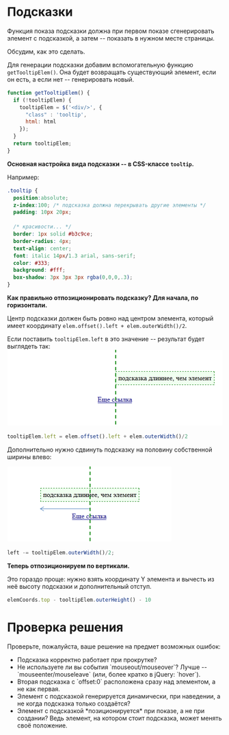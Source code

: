 # Подсказки

Функция показа подсказки должна при первом показе сгенерировать элемент с подсказкой, а затем -- показать в нужном месте страницы. 

Обсудим, как это сделать.

Для генерации подсказки добавим вспомогательную функцию `getTooltipElem()`. Она будет возвращать существующий элемент, если он есть, а если нет -- генерировать новый.

```js
function getTooltipElem() {
  if (!tooltipElem) {
    tooltipElem = $('<div/>', {
      "class" : 'tooltip',
      html: html
    });
  }
  return tooltipElem;
}
```

**Основная настройка вида подсказки -- в CSS-классе `tooltip`.**

Например:

```css
.tooltip {
  position:absolute;
  z-index:100; /* подсказка должна перекрывать другие элементы */
  padding: 10px 20px;

  /* красивости... */
  border: 1px solid #b3c9ce;
  border-radius: 4px;
  text-align: center;
  font: italic 14px/1.3 arial, sans-serif; 
  color: #333;
  background: #fff;
  box-shadow: 3px 3px 3px rgba(0,0,0,.3);
}
```

**Как правильно отпозиционировать подсказку? Для начала, по горизонтали.**

Центр подсказки должен быть ровно над центром элемента, который имеет координату `elem.offset().left + elem.outerWidth()/2`.

Если поставить `tooltipElem.left` в это значение -- результат будет выглядеть так:
<img src="tooltip-fixed-center.png">

```js
tooltipElem.left = elem.offset().left + elem.outerWidth()/2
```

Дополнительно нужно сдвинуть подсказку на половину собственной ширины влево:

<img src="tooltip-fixed-center2.png">

```js
left -= tooltipElem.outerWidth()/2;
```

**Теперь отпозиционируем по вертикали.**

Это гораздо проще: нужно взять координату Y элемента и вычесть из неё высоту подсказки и дополнительный отступ.

```js
elemCoords.top - tooltipElem.outerHeight() - 10
```

# Проверка решения

Проверьте, пожалуйста, ваше решение на предмет возможных ошибок:

<ul>
<li>Подсказка корректно работает при прокрутке?</li>
<li>Не используете ли вы события `mouseout/mouseover`? Лучше -- `mouseenter/mouseleave` (или, более кратко в jQuery: `hover`).</li>
<li>Вторая подсказка с `offset:0` расположена сразу над элементом, а не как первая.</li>
<li>Элемент с подсказкой генерируется динамически, при наведении, а не когда подсказка только создаётся?</li>
<li>Элемент с подсказкой *позиционируется* при показе, а не при создании? Ведь элемент, на котором стоит подсказка, может менять своё положение.</li>
</ul>

